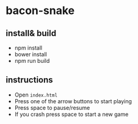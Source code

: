 # bacon-snake

## install& build

- npm install
- bower install
- npm run build

## instructions

- Open `index.html`
- Press one of the arrow buttons to start playing
- Press space to pause/resume
- If you crash press space to start a new game
